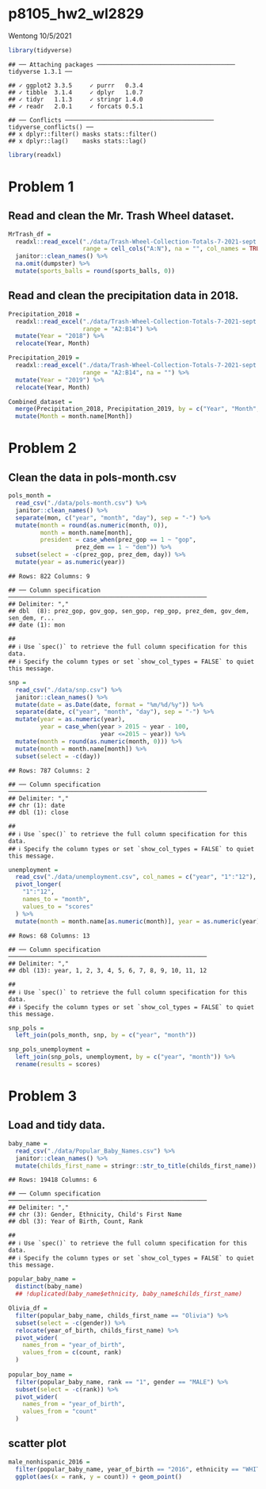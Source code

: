 p8105\_hw2\_wl2829
================
Wentong
10/5/2021

``` r
library(tidyverse)
```

    ## ── Attaching packages ─────────────────────────────────────── tidyverse 1.3.1 ──

    ## ✓ ggplot2 3.3.5     ✓ purrr   0.3.4
    ## ✓ tibble  3.1.4     ✓ dplyr   1.0.7
    ## ✓ tidyr   1.1.3     ✓ stringr 1.4.0
    ## ✓ readr   2.0.1     ✓ forcats 0.5.1

    ## ── Conflicts ────────────────────────────────────────── tidyverse_conflicts() ──
    ## x dplyr::filter() masks stats::filter()
    ## x dplyr::lag()    masks stats::lag()

``` r
library(readxl)
```

# Problem 1

## Read and clean the Mr. Trash Wheel dataset.

``` r
MrTrash_df = 
  readxl::read_excel("./data/Trash-Wheel-Collection-Totals-7-2021-sept.xlsx", sheet = 1, 
                     range = cell_cols("A:N"), na = "", col_names = TRUE) %>% 
  janitor::clean_names() %>% 
  na.omit(dumpster) %>% 
  mutate(sports_balls = round(sports_balls, 0))
```

## Read and clean the precipitation data in 2018.

``` r
Precipitation_2018 = 
  readxl::read_excel("./data/Trash-Wheel-Collection-Totals-7-2021-sept.xlsx", sheet = 7, 
                     range = "A2:B14") %>% 
  mutate(Year = "2018") %>%
  relocate(Year, Month)

Precipitation_2019 =
  readxl::read_excel("./data/Trash-Wheel-Collection-Totals-7-2021-sept.xlsx", sheet = 6, 
                     range = "A2:B14", na = "") %>% 
  mutate(Year = "2019") %>% 
  relocate(Year, Month)

Combined_dataset = 
  merge(Precipitation_2018, Precipitation_2019, by = c("Year", "Month", "Total"), all = TRUE) %>% 
  mutate(Month = month.name[Month])
```

# Problem 2

## Clean the data in pols-month.csv

``` r
pols_month = 
  read_csv("./data/pols-month.csv") %>% 
  janitor::clean_names() %>% 
  separate(mon, c("year", "month", "day"), sep = "-") %>%
  mutate(month = round(as.numeric(month, 0)),
         month = month.name[month], 
         president = case_when(prez_gop == 1 ~ "gop", 
                   prez_dem == 1 ~ "dem")) %>% 
  subset(select = -c(prez_gop, prez_dem, day)) %>% 
  mutate(year = as.numeric(year))
```

    ## Rows: 822 Columns: 9

    ## ── Column specification ────────────────────────────────────────────────────────
    ## Delimiter: ","
    ## dbl  (8): prez_gop, gov_gop, sen_gop, rep_gop, prez_dem, gov_dem, sen_dem, r...
    ## date (1): mon

    ## 
    ## ℹ Use `spec()` to retrieve the full column specification for this data.
    ## ℹ Specify the column types or set `show_col_types = FALSE` to quiet this message.

``` r
snp = 
  read_csv("./data/snp.csv") %>% 
  janitor::clean_names() %>%
  mutate(date = as.Date(date, format = "%m/%d/%y")) %>% 
  separate(date, c("year", "month", "day"), sep = "-") %>%
  mutate(year = as.numeric(year),
         year = case_when(year > 2015 ~ year - 100,
                          year <=2015 ~ year)) %>% 
  mutate(month = round(as.numeric(month, 0))) %>% 
  mutate(month = month.name[month]) %>% 
  subset(select = -c(day))
```

    ## Rows: 787 Columns: 2

    ## ── Column specification ────────────────────────────────────────────────────────
    ## Delimiter: ","
    ## chr (1): date
    ## dbl (1): close

    ## 
    ## ℹ Use `spec()` to retrieve the full column specification for this data.
    ## ℹ Specify the column types or set `show_col_types = FALSE` to quiet this message.

``` r
unemployment = 
  read_csv("./data/unemployment.csv", col_names = c("year", "1":"12"), skip = 1) %>% 
  pivot_longer(
    "1":"12",
    names_to = "month",
    values_to = "scores"
  ) %>% 
  mutate(month = month.name[as.numeric(month)], year = as.numeric(year))
```

    ## Rows: 68 Columns: 13

    ## ── Column specification ────────────────────────────────────────────────────────
    ## Delimiter: ","
    ## dbl (13): year, 1, 2, 3, 4, 5, 6, 7, 8, 9, 10, 11, 12

    ## 
    ## ℹ Use `spec()` to retrieve the full column specification for this data.
    ## ℹ Specify the column types or set `show_col_types = FALSE` to quiet this message.

``` r
snp_pols = 
  left_join(pols_month, snp, by = c("year", "month"))

snp_pols_unemployment = 
  left_join(snp_pols, unemployment, by = c("year", "month")) %>% 
  rename(results = scores)
```

# Problem 3

## Load and tidy data.

``` r
baby_name = 
  read_csv("./data/Popular_Baby_Names.csv") %>% 
  janitor::clean_names() %>% 
  mutate(childs_first_name = stringr::str_to_title(childs_first_name))
```

    ## Rows: 19418 Columns: 6

    ## ── Column specification ────────────────────────────────────────────────────────
    ## Delimiter: ","
    ## chr (3): Gender, Ethnicity, Child's First Name
    ## dbl (3): Year of Birth, Count, Rank

    ## 
    ## ℹ Use `spec()` to retrieve the full column specification for this data.
    ## ℹ Specify the column types or set `show_col_types = FALSE` to quiet this message.

``` r
popular_baby_name =
  distinct(baby_name)
  ## !duplicated(baby_name$ethnicity, baby_name$childs_first_name)

Olivia_df = 
  filter(popular_baby_name, childs_first_name == "Olivia") %>% 
  subset(select = -c(gender)) %>% 
  relocate(year_of_birth, childs_first_name) %>% 
  pivot_wider(
    names_from = "year_of_birth",
    values_from = c(count, rank)
  )
  
popular_boy_name =   
  filter(popular_baby_name, rank == "1", gender == "MALE") %>%
  subset(select = -c(rank)) %>% 
  pivot_wider(
    names_from = "year_of_birth",
    values_from = "count"
  )
```

## scatter plot

``` r
male_nonhispanic_2016 = 
  filter(popular_baby_name, year_of_birth == "2016", ethnicity == "WHITE NON HISPANIC", gender == "MALE") %>% 
  ggplot(aes(x = rank, y = count)) + geom_point()
```
